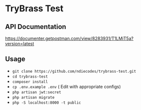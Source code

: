 # TryBrass Test

## API Documentation

https://documenter.getpostman.com/view/8283931/T1LMiT5a?version=latest

## Usage

-   `git clone https://github.com/ndiecodes/trybrass-test.git`
-   `cd trybrass-test`
-   `composer install`
-   `cp .env.example .env` ( Edit with appropriate configs)
-   `php artisan jwt:secret`
-   `php artisan migrate`
-   `php -S localhost:8000 -t public`
